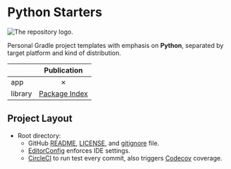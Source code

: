 # Python Starters

![The repository logo.](https://github.com/hendraanggrian/python-starters/raw/assets/logo.png)

Personal Gradle project templates with emphasis on **Python**, separated by
target platform and kind of distribution.

| | Publication
--- | :---:
app | &cross;
library | [Package Index]

## Project Layout

- Root directory:
  - GitHub [README](https://docs.github.com/en/repositories/managing-your-repositorys-settings-and-features/customizing-your-repository/about-readmes/),
    [LICENSE](https://docs.github.com/en/repositories/managing-your-repositorys-settings-and-features/customizing-your-repository/licensing-a-repository/),
    and [gitignore](https://docs.github.com/en/get-started/getting-started-with-git/ignoring-files/)
    file.
  - [EditorConfig](https://editorconfig.org/) enforces IDE settings.
  - [CircleCI](https://circleci.com/) to run test every commit, also triggers
    [Codecov](https://codecov.io/) coverage.

[Package Index]: https://pypi.org/
